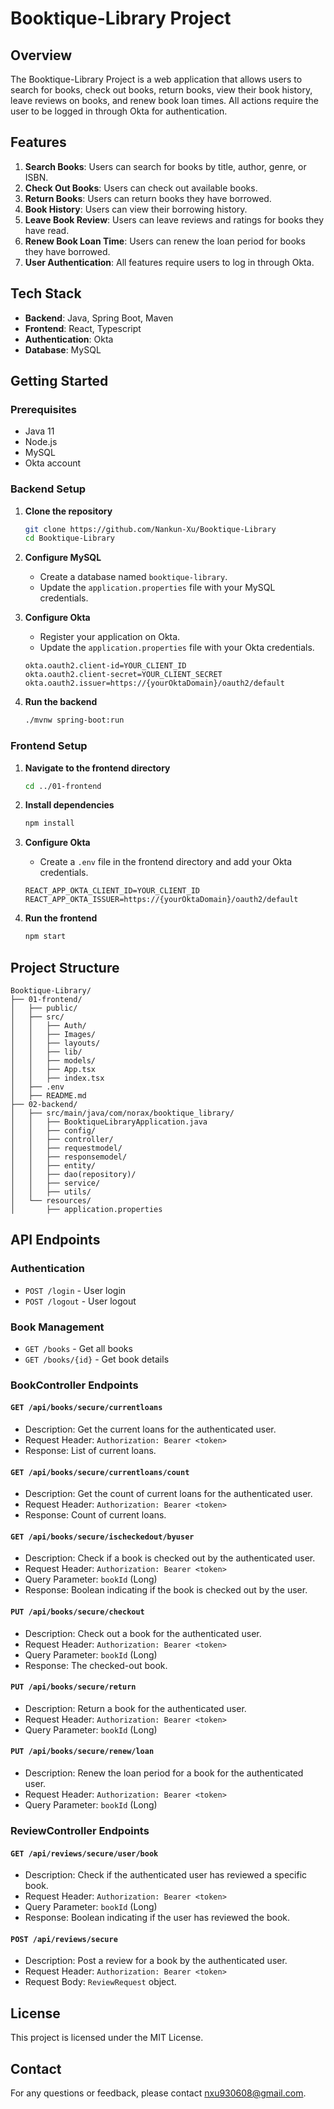 # Booktique-Library Project

## Overview
The Booktique-Library Project is a web application that allows users to search for books, check out books, return books, view their book history, leave reviews on books, and renew book loan times. All actions require the user to be logged in through Okta for authentication.

## Features
1. **Search Books**: Users can search for books by title, author, genre, or ISBN.
2. **Check Out Books**: Users can check out available books.
3. **Return Books**: Users can return books they have borrowed.
4. **Book History**: Users can view their borrowing history.
5. **Leave Book Review**: Users can leave reviews and ratings for books they have read.
6. **Renew Book Loan Time**: Users can renew the loan period for books they have borrowed.
7. **User Authentication**: All features require users to log in through Okta.

## Tech Stack
- **Backend**: Java, Spring Boot, Maven
- **Frontend**: React, Typescript
- **Authentication**: Okta
- **Database**: MySQL

## Getting Started

### Prerequisites
- Java 11
- Node.js
- MySQL
- Okta account

### Backend Setup

1. **Clone the repository**
    ```sh
    git clone https://github.com/Nankun-Xu/Booktique-Library
    cd Booktique-Library
    ```

2. **Configure MySQL**
    - Create a database named `booktique-library`.
    - Update the `application.properties` file with your MySQL credentials.


3. **Configure Okta**
    - Register your application on Okta.
    - Update the `application.properties` file with your Okta credentials.
    
    ```properties
    okta.oauth2.client-id=YOUR_CLIENT_ID
    okta.oauth2.client-secret=YOUR_CLIENT_SECRET
    okta.oauth2.issuer=https://{yourOktaDomain}/oauth2/default
    ```

4. **Run the backend**
    ```sh
    ./mvnw spring-boot:run
    ```

### Frontend Setup

1. **Navigate to the frontend directory**
    ```sh
    cd ../01-frontend
    ```

2. **Install dependencies**
    ```sh
    npm install
    ```

3. **Configure Okta**
    - Create a `.env` file in the frontend directory and add your Okta credentials.
    
    ```env
    REACT_APP_OKTA_CLIENT_ID=YOUR_CLIENT_ID
    REACT_APP_OKTA_ISSUER=https://{yourOktaDomain}/oauth2/default
    ```

4. **Run the frontend**
    ```sh
    npm start
    ```

## Project Structure

```plaintext
Booktique-Library/
├── 01-frontend/
│   ├── public/
│   ├── src/
│   │   ├── Auth/
│   │   ├── Images/
│   │   ├── layouts/
│   │   ├── lib/
│   │   ├── models/
│   │   ├── App.tsx
│   │   ├── index.tsx
│   ├── .env
│   ├── README.md
├── 02-backend/
│   ├── src/main/java/com/norax/booktique_library/
│   │   ├── BooktiqueLibraryApplication.java
│   │   ├── config/
│   │   ├── controller/
│   │   ├── requestmodel/
│   │   ├── responsemodel/
│   │   ├── entity/
│   │   ├── dao(repository)/
│   │   ├── service/
│   │   ├── utils/
│   └── resources/
│       ├── application.properties
```



## API Endpoints

### Authentication
- `POST /login` - User login
- `POST /logout` - User logout

### Book Management
- `GET /books` - Get all books
- `GET /books/{id}` - Get book details

### BookController Endpoints

#### `GET /api/books/secure/currentloans`
- Description: Get the current loans for the authenticated user.
- Request Header: `Authorization: Bearer <token>`
- Response: List of current loans.

#### `GET /api/books/secure/currentloans/count`
- Description: Get the count of current loans for the authenticated user.
- Request Header: `Authorization: Bearer <token>`
- Response: Count of current loans.

#### `GET /api/books/secure/ischeckedout/byuser`
- Description: Check if a book is checked out by the authenticated user.
- Request Header: `Authorization: Bearer <token>`
- Query Parameter: `bookId` (Long)
- Response: Boolean indicating if the book is checked out by the user.

#### `PUT /api/books/secure/checkout`
- Description: Check out a book for the authenticated user.
- Request Header: `Authorization: Bearer <token>`
- Query Parameter: `bookId` (Long)
- Response: The checked-out book.

#### `PUT /api/books/secure/return`
- Description: Return a book for the authenticated user.
- Request Header: `Authorization: Bearer <token>`
- Query Parameter: `bookId` (Long)

#### `PUT /api/books/secure/renew/loan`
- Description: Renew the loan period for a book for the authenticated user.
- Request Header: `Authorization: Bearer <token>`
- Query Parameter: `bookId` (Long)

### ReviewController Endpoints

#### `GET /api/reviews/secure/user/book`
- Description: Check if the authenticated user has reviewed a specific book.
- Request Header: `Authorization: Bearer <token>`
- Query Parameter: `bookId` (Long)
- Response: Boolean indicating if the user has reviewed the book.

#### `POST /api/reviews/secure`
- Description: Post a review for a book by the authenticated user.
- Request Header: `Authorization: Bearer <token>`
- Request Body: `ReviewRequest` object.

## License
This project is licensed under the MIT License.

## Contact
For any questions or feedback, please contact nxu930608@gmail.com.





